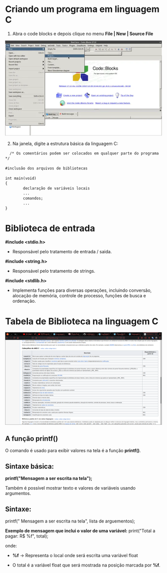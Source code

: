 <h1>Criando um programa em linguagem C</h1>

1) Abra o code blocks e depois clique no menu <strong>File | New | Source File</strong>

![Code](../img/code.webp)

2) Na janela, digite a estrutura básica da linguagem C: 

```
  /* Os comentários podem ser colocados em qualquer parte do programa */

#inclusão dos arquivos de bibliotecas

int main(void)
{
        declaração de variáveis locais
        ...
        comandos;
        ...
}
```
# Biblioteca de entrada

__#include <stdio.h>__

- Responsável pelo tratamento de entrada / saida.

__#include <string.h>__

- Responsável pelo tratamento de strings.

__#include <stdlib.h>__

- Implementa funções para diversas operações, incluindo conversão, alocação de memória, controle de processo, funções de busca e ordenação.

# Tabela de Biblioteca na linguagem C  

![ImagemTabela](../img/tabela.png)

## A função __printf()__

O comando é usado para exibir valores na tela é a função __printf()__.

## Sintaxe básica: 

__printf("Mensagem a ser escrita na tela");__

Também é possível mostrar texto e valores de variáveis usando argumentos.

## Sintaxe: 

printf(" Mensagem a ser escrita na tela",  lista de arguementos);

__Exemplo de mensagem que inclui o valor de uma variável:__
print("Total a pagar: R$ %f", total);

onde: 
- __%f__ -> Representa o local onde será escrita uma variável float

- O total é a variável float que será mostrada na posição marcada por __%f__.

